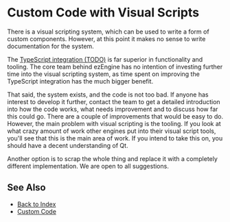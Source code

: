 # Custom Code with Visual Scripts

There is a visual scripting system, which can be used to write a form of custom components. However, at this point it makes no sense to write documentation for the system.

The [TypeScript integration (TODO)](../typescript/typescript-overview.md) is far superior in functionality and tooling. The core team behind ezEngine has no intention of investing further time into the visual scripting system, as time spent on improving the TypeScript integration has the much bigger benefit.

That said, the system exists, and the code is not too bad. If anyone has interest to develop it further, contact the team to get a detailed introduction into how the code works, what needs improvement and to discuss how far this could go. There are a couple of improvements that would be easy to do. However, the main problem with visual scripting is the tooling. If you look at what crazy amount of work other engines put into their visual script tools, you'll see that this is the main area of work. If you intend to take this on, you should have a decent understanding of Qt.

Another option is to scrap the whole thing and replace it with a completely different implementation. We are open to all suggestions.

## See Also

* [Back to Index](../../index.md)
* [Custom Code](../custom-code-overview.md)
